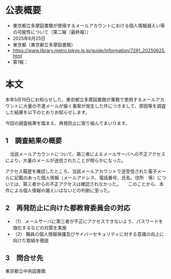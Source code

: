 # 公表概要
- 東京都立多摩図書館が使用するメールアカウントにおける個人情報漏えい等の可能性について（第二報（最終報））
- 2025年6月25日
- 東京都（東京都立多摩図書館）
- https://www.library.metro.tokyo.lg.jp/guide/information/7291_20250625.html
- 第1報：

# 本文
本年5月19日にお知らせした、東京都立多摩図書館が業務で使用するメールアカウントに大量の不達メールが届く事案が発生した件につきまして、原因等を調査した結果を以下のとおりお知らせします。

 今回の調査結果を踏まえ、再発防止に取り組んでまいります。

## 1　調査結果の概要
　当該メールアカウントについて、第三者によるメールサーバへの不正アクセスにより、大量のメールが送信されたことが明らかになった。

 アクセス履歴を確認したところ、当該メールアカウントで送受信された電子メールに記載のあった個人情報（メールアドレス、電話番号、氏名、住所　等）については、第三者からの不正アクセスは確認されなかった。
　
 このことから、本件による個人情報の漏えいはないとの判断に至った。

## 2　再発防止に向けた都教育委員会の対応
- （1） メールサーバに第三者が不正にアクセスできないよう、パスワードを強化するなどの対策を実施
- （2） 職員の個人情報保護及びサイバーセキュリティに対する意識の向上に向けた取組を徹底

## 3　問合せ先
東京都立中央図書館
